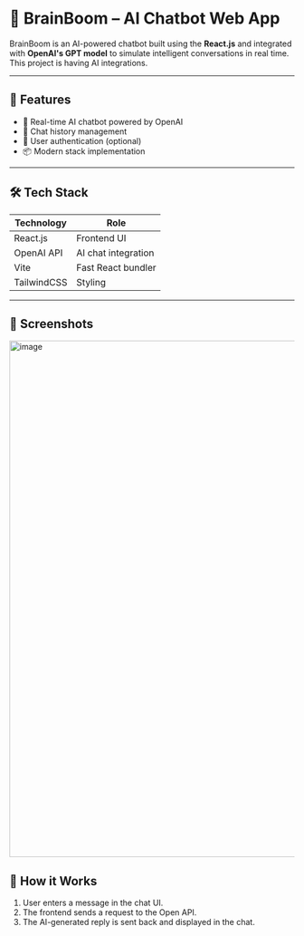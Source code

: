 # 🧠 BrainBoom – AI Chatbot Web App

BrainBoom is an AI-powered chatbot built using the **React.js** and integrated with **OpenAI's GPT model** to simulate intelligent conversations in real time. This project is having AI integrations.

---

## 🚀 Features

- 🤖 Real-time AI chatbot powered by OpenAI
- 💬 Chat history management
- 🔐 User authentication (optional)
- 📦 Modern stack implementation

---

## 🛠️ Tech Stack

| Technology | Role                |
|------------|---------------------|
| React.js   | Frontend UI         |    |
| OpenAI API | AI chat integration |
| Vite       | Fast React bundler  |
| TailwindCSS| Styling             |

---

## 📸 Screenshots
<img width="1901" height="912" alt="image" src="https://github.com/user-attachments/assets/1cde2f8e-95fc-48ed-a15f-75a550653fb2" />

## 🧠 How it Works
1. User enters a message in the chat UI.
2. The frontend sends a request to the Open API.
3. The AI-generated reply is sent back and displayed in the chat.



